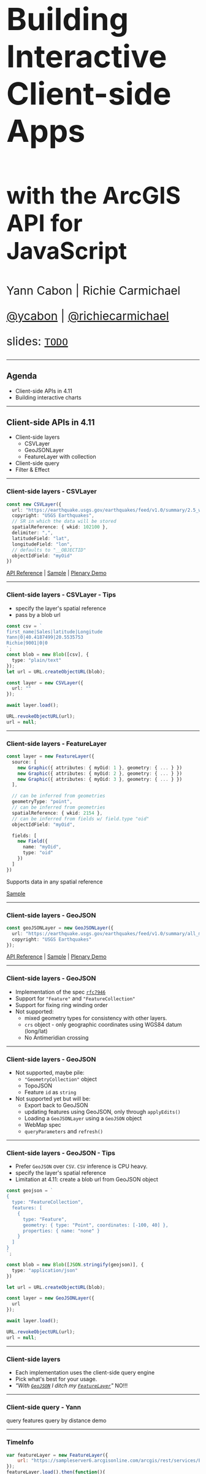 <!-- .slide: data-background="../reveal.js/img/2019/devsummit/bg-1.png" -->

<h1 style="text-align: left; font-size: 80px;">Building Interactive Client-side Apps</h1>
<h2 style="text-align: left; font-size: 60px;">with the ArcGIS API for JavaScript</h2>
<p style="text-align: left; font-size: 30px;">Yann Cabon | Richie Carmichael</p>
<p style="text-align: left; font-size: 30px;"><a href="https://github.com/ycabon">@ycabon</a> | <a href="https://github.com/richiecarmichael">@richiecarmichael</a></p>
    <p style="text-align: left; font-size: 30px;">slides: <a href=""><code>TODO</code></a></p>

---

## Agenda

- Client-side APIs in 4.11
- Building interactive charts

---

## Client-side APIs in 4.11

- Client-side layers
  - CSVLayer
  - GeoJSONLayer
  - FeatureLayer with collection
- Client-side query
- Filter & Effect

---

### Client-side layers - CSVLayer

```ts
const new CSVLayer({
  url: "https://earthquake.usgs.gov/earthquakes/feed/v1.0/summary/2.5_week.csv",
  copyright: "USGS Earthquakes",
  // SR in which the data will be stored
  spatialReference: { wkid: 102100 },
  delimiter: ",",
  latitudeField: "lat",
  longitudeField: "lon",
  // defaults to "__OBJECTID"
  objectIdField: "myOid"
})
```

[API Reference](http://bzh.esri.com/javascript/latest/api-reference/esri-layers-CSVLayer.html)
| [Sample](http://bzh.esri.com/javascript/latest/sample-code/layers-csv/index.html)
| [Plenary Demo](https://ycabon.github.io/2018-devsummit-plenary/2-hurricanes.html)

---

### Client-side layers - CSVLayer - Tips

- specify the layer's spatial reference
- pass by a blob url

```ts
const csv = `
first_name|Sales|latitude|Longitude
Yann|0|40.4187499|20.5535753
Richie|9001|0|0
`;
const blob = new Blob([csv], {
  type: "plain/text"
});
let url = URL.createObjectURL(blob);

const layer = new CSVLayer({
  url: ""
});

await layer.load();

URL.revokeObjectURL(url);
url = null;
```

---

### Client-side layers - FeatureLayer

```ts
const layer = new FeatureLayer({
  source: [
    new Graphic({ attributes: { myOid: 1 }, geometry: { ... } })
    new Graphic({ attributes: { myOid: 2 }, geometry: { ... } })
    new Graphic({ attributes: { myOid: 3 }, geometry: { ... } })
  ],

  // can be inferred from geometries
  geometryType: "point",
  // can be inferred from geometries
  spatialReference: { wkid: 2154 },
  // can be inferred from fields w/ field.type "oid"
  objectIdField: "myOid",

  fields: [
    new Field({
      name: "myOid",
      type: "oid"
    })
  ]
})
```

Supports data in any spatial reference

[Sample](https://developers.arcgis.com/javascript/latest/sample-code/layers-featurelayer-collection/index.html)

---

### Client-side layers - GeoJSON

```ts
const geoJSONLayer = new GeoJSONLayer({
  url: "https://earthquake.usgs.gov/earthquakes/feed/v1.0/summary/all_month.geojson",
  copyright: "USGS Earthquakes"
});
```

[API Reference](http://bzh.esri.com/javascript/latest/api-reference/esri-layers-GeoJSONLayer.html)
| [Sample](http://bzh.esri.com/javascript/latest/sample-code/layers-geojson/index.html)
| [Plenary Demo](https://ycabon.github.io/2019-devsummit-plenary/2_geojson.html)

---

### Client-side layers - GeoJSON

- Implementation of the spec [`rfc7946`](https://tools.ietf.org/html/rfc7946)
- Support for `"Feature"` and `"FeatureCollection"`
- Support for fixing ring winding order
- Not supported:
  - mixed geometry types for consistency with other layers.
  - `crs` object - only geographic coordinates using WGS84 datum (long/lat)
  - No Antimeridian crossing

---

### Client-side layers - GeoJSON

- Not supported, maybe pile:
  - `"GeometryCollection"` object
  - TopoJSON
  - Feature `id` as `string`
- Not supported yet but will be:
  - Export back to GeoJSON
  - updating features using GeoJSON, only through `applyEdits()`
  - Loading a `GeoJSONLayer` using a `GeoJSON` object
  - WebMap spec
  - `queryParameters` and `refresh()`

---

### Client-side layers - GeoJSON - Tips

- Prefer `GeoJSON` over `CSV`. `CSV` inference is CPU heavy.
- specify the layer's spatial reference
- Limitation at 4.11: create a blob url from GeoJSON object

```ts
const geojson = `
{
  type: "FeatureCollection",
  features: [
    {
      type: "Feature",
      geometry: { type: "Point", coordinates: [-100, 40] },
      properties: { name: "none" }
    }
  ]
}
`;

const blob = new Blob([JSON.stringify(geojson)], {
  type: "application/json"
})

let url = URL.createObjectURL(blob);

const layer = new GeoJSONLayer({
  url
});

await layer.load();

URL.revokeObjectURL(url);
url = null;
```

---

### Client-side layers

- Each implementation uses the client-side query engine
- Pick what's best for your usage.
- *"With [`GeoJSON`](./demos/geojson_or_featurelayer/geojson.html) I ditch my [`FeatureLayer`](./demos/geojson_or_featurelayer/featureLayer.html)"* NO!!!

---

### Client-side query - Yann

query features
query by distance
demo

---

### TimeInfo

```js
var featureLayer = new FeatureLayer({
    url: "https://sampleserver6.arcgisonline.com/arcgis/rest/services/Earthquakes_Since1970/FeatureServer/0"
});
featureLayer.load().then(function(){
    var timeInfo = featureLayer.timeInfo;

    console.log(`
        Start Field: ${timeInfo.startField}       // date_
        End Field:   ${timeInfo.endField}         // null
        Time Extent:
            Start:   ${timeInfo.timeExtent.start} // Sat Jan 03 1970 16:00:00 GMT-0800 (Pacific Standard Time)
            End:     ${timeInfo.timeExtent.end}   // Wed May 27 2009 17:00:00 GMT-0700 (Pacific Daylight Time)
    `);
});
```

---

### TimeExtent

```js
var timeExtent = new TimeExtent({
    start: new Date(2000, 0, 1),
    end: new Date(2007, 0, 1)
});
```

```js
var query = {
  timeExtent: {
    start: new Date(2000, 0, 1),
    end: new Date(2007, 0, 1)
  },
  where: "mag >= 5"
};
```

---

### Using Time-enabled Queries

```js
// Server-side queries.
featureLayer.queryFeatureCount(query).then(function(count){
  console.log(`${count} quakes found.`);  // e.g. 9235 quakes found.
});
```

```js
// Client-side queries.
featureLayerView.queryFeatureCount(query).then(function(count){
  console.log(`${count} quakes found.`);  // e.g. 9235 quakes found.
});
```

```js
// Display filters.
featureLayerView.filter = query;
```

```js
// Display effects.
quakeView.effect = {
    filter: query
};
```

---

### Client-side query

[demo](https://richiecarmichael.github.io/quake-map/index.html)

---

```js
view.on("pointer-move", function(event){
    if (!quakeView) { return; }
    event.stopPropagation();

    const query = featureLayerQuake.createQuery();
    query.timeExtent = {
        start: startTime,
        end: endTime
    };
    query.geometry = view.toMap(event);
    query.distance = 500;
    query.units = "kilometers";
    query.returnQueryGeometry = true;

    quakeView.queryFeatures(query).then(function(results) {
        // Draw selection circle.
        view.graphics.removeAll();
        view.graphics.add(new Graphic({
            geometry: results.queryGeometry,
            symbol: {
                type: "simple-fill",
                color: null,
                outline: {
                    color: [255, 255, 255, 0.5],
                    width: 0.5
                }
            }
        }));

        // Highlight selected Earthquakes.
        if (highlight) {
            highlight.remove();
            highlight = null;
        }
        highlight = quakeView.highlight(results.features);

        // Highlight selected Earthquakes in chart.
        d3.selectAll("#dots circle").classed('highlight', false);
        results.features.forEach(function(feature){
            const dot = index[feature.attributes.OBJECTID];
            d3.select(dot).classed('highlight', true);
        });
    });
});
```

---

<!-- .slide: data-background="../reveal.js/img/2019/devsummit/bg-esri.png" -->

---

<!-- .slide: data-background="../reveal.js/img/2019/devsummit/bg-rating.png" -->